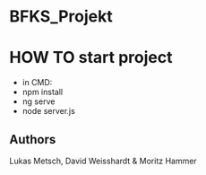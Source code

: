 # BFKS_Projekt

# HOW TO start project
 - in CMD:
  - npm install
  - ng serve
  - node server.js

## Authors
Lukas Metsch, David Weisshardt & Moritz Hammer

